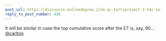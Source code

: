 ```yaml
---
post_url: https://discourse.onlinedegree.iitm.ac.in/t/project-2-tds-solver-discussion-thread/169029/437
reply_to_post_number: 436
---
```

It will be similar in case the top cumulative score after the ET is, say, 90… [@carlton](/u/carlton)